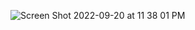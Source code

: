 ![Screen Shot 2022-09-20 at 11 38 01 PM](https://user-images.githubusercontent.com/113051612/191408981-56220479-1bcf-41ac-acce-f0ba4a1233de.png)
